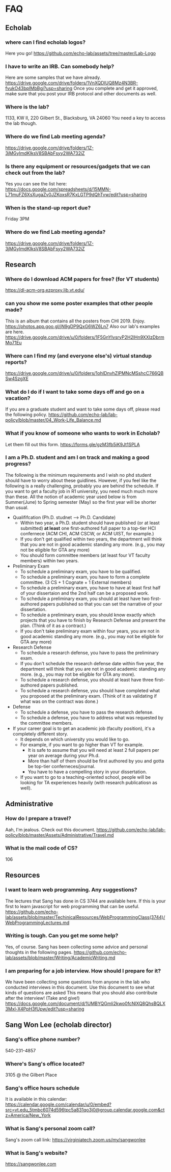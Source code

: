 # FAQ
## Echolab
### where can I find echolab logos?
Here you go! https://github.com/echo-lab/assets/tree/master/Lab-Logo
### I have to write an IRB. Can somebody help?
Here are some samples that we have already.  https://drive.google.com/drive/folders/1VnXQDlUQ8Mz4N3BR-fvukO43bpIMbBgj?usp=sharing Once you complete and get it approved, make sure that you post your IRB protocol and other documents as well.
### Where is the lab?
1133, KW II, 220 Gilbert St., Blacksburg, VA 24060
You need a key to access the lab though.
### Where do we find Lab meeting agenda?
https://drive.google.com/drive/folders/1Z-3jMGyImdKIksV8SBAbFsyy2WA732iZ
### Is there any equipment or resources/gadgets that we can check out from the lab?
Yes you can see the list here: https://docs.google.com/spreadsheets/d/15MMN-L71muFZ6XsXugaZv0JZKoxsR7KxLGTP9dQhTvw/edit?usp=sharing
### When is the stand-up report due?
Friday 3PM
### Where do we find Lab meeting agenda?
https://drive.google.com/drive/folders/1Z-3jMGyImdKIksV8SBAbFsyy2WA732iZ
## Research
### Where do I download ACM papers for free? (for VT students)
https://dl-acm-org.ezproxy.lib.vt.edu/
### can you show me some poster examples that other people made?
This is an album that contains all the posters from CHI 2019. Enjoy. https://photos.app.goo.gl/jN9gDP9QxG6WZ6Ln7 Also our lab's examples are here. https://drive.google.com/drive/u/0/folders/1F5GnYIvsryP2H2lHn9XXIzDbrmMo71Eu
### Where can I find my (and everyone else's) virtual standup reports?
https://drive.google.com/drive/u/0/folders/1ohIDnvhZlPMNcMSshcC766QBSw4SzgXE
### What do I do if I want to take some days off and go on a vacation?
If you are a graduate student and want to take some days off, please read the following policy. https://github.com/echo-lab/lab-policy/blob/master/04_Work-Life_Balance.md
### What if you know of someone who wants to work in Echolab?
Let them fill out this form. https://forms.gle/gzM3fb5iK9Jt1SPLA
### I am a Ph.D. student and am I on track and making a good progress?
The following is the minimum requirements and I wish no phd student should have to worry about these guidlines. However, if you feel like the following is a really challenging, probably you are behind the schedule. If you want to get a faculty job in R1 university, you need much much more than these. All the notion of academic year used below is from Summer(June) to Spring semester (May) so the first year will be shorter than usual.
- Qualififcation (Ph.D. studnet --> Ph.D. Candidate)
  - Within two year, a Ph.D. student should have published (or at least submitted) **at least** one first-authored full paper to a top-tier HCI confernece (ACM CHI, ACM CSCW, or ACM UIST, for example.)
  - If you don't get qualified within two years, the department will think that you are not in good academic standing any more. (e.g., you may not be eligible for GTA any more)
  - You should form committee members (at least four VT faculty members) within two years.
- Preliminary Exam
  - To schedule a preliminary exam, you have to be qualified.
  - To schedule a preliminary exam, you have to form a complete committee. (3 CS + 1 Cognate + 1 External members)
  - To schedule a preliminary exam, you have to have at least first half of your dissertaion and the 2nd half can be a proposed work.
  - To schedule a preliminary exam, you should at least have two first-authored papers published so that you can set the narrative of your dissertation.
  - To schedule a preliminary exam, you should know exactly which projects that you have to finish by Research Defense and present the plan. (Think of it as a contract.)
  - If you don't take preliminary exam within four years, you are not in good academic standing any more. (e.g., you may not be eligible for GTA any more)
- Research Defense
  - To schedule a research defense, you have to pass the preliminary exam.
  - If you don't schedule the research defense date within five year, the department will think that you are not in good academic standing any more. (e.g., you may not be eligible for GTA any more).
  - To schedule a research defense, you should at least have three first-authored papers published.
  - To schedule a research defense, you should have completed what you proposed at the preliminary exam. (Think of it as validating if what was on the contract was done.)
- Defense
  - To schedule a defense, you have to pass the research defense.
  - To schedule a defense, you have to address what was requested by the committee members.
- If your career goal is to get an academic job (faculty position), it's a completely different story.
  - It depends on which university you would like to go.
  - For example, if you want to go higher than VT for example.
    - It is safe to assume that you will need at least 2 full papers per year on average during your Ph.d.
    - More than half of them should be first authored by you and gotta be top-tier conferneces/journal.
    - You have to have a compelling story in your dissertation.
  - If you want to go to a teaching-oriented school, people will be looking for TA experiences heavily (with research publicatiosn as well).
## Administrative
### How do I prepare a travel?
Aah, I'm jealous. Check out this document. https://github.com/echo-lab/lab-policy/blob/master/Assets/Administrative/Travel.md
### What is the mail code of CS?
106
## Resources
### I want to learn web programming. Any suggestions?
The lectures that Sang has done in CS 3744 are available here. If this is your first to learn javascript for web programming that can be useful.  https://github.com/echo-lab/assets/blob/master/TechinicalResources/WebProgrammingClass(3744)/WebProgrammingLectures.md
### Writing is tough. Can you get me some help?
Yes, of course. Sang has been collecting some advice and personal thoughts in the following pages.
https://github.com/echo-lab/assets/blob/master/Writing/AcademicWriting.md
### I am preparing for a job interview. How should I prepare for it?
We have been collecting some questions from anyone in the lab who conducted interviews in this document. Use this document to see what kinds of questions are asked This means that you should also contribute after the interview! (Take and give!) https://docs.google.com/document/d/1UMBYQGmli2kwo0fcNlXQ8QhsBQLX3Mxl-X4PpH3fUpw/edit?usp=sharing
## Sang Won Lee (echolab director)
### Sang's office phone number?
540-231-4857
### Where's Sang's office located?
3105 @ the Gilbert Place
### Sang's office hours schedule
It is available in this calendar: https://calendar.google.com/calendar/u/0/embed?src=vt.edu_5tmbc6074d596tpc5a831qo3j0@group.calendar.google.com&ctz=America/New_York
### What is Sang's personal zoom call?
Sang's zoom call link: https://virginiatech.zoom.us/my/sangwonlee
### What is Sang's website?
https://sangwonlee.com